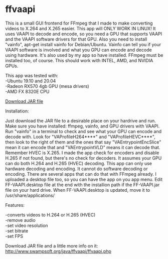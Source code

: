 # ffvaapi
   This is a small GUI frontend for FFmpeg that I made to make converting videos to X.264 and X.265 easier. This app will ONLY WORK IN LINUX! It uses VAAPI to decode and encode, so you need a GPU that supports VAAPI and the VAAPI software drivers for that GPU. Also you need to install "vainfo", apt-get install vainfo for Debian/Ubuntu. Vainfo can tell you if your VAAPI software is involved and what you GPU can encode and decode using hardware. It's also used by my app so have installed. FFmpeg must be installed too, of course. This should work with INTEL, AMD, and NVIDIA GPUs.
   
   This app was tested with:<br>
   -Ubuntu 19.10 and 20.04<br>
   -Radeon RX570 4gb GPU (mesa drivers)<br>
   -AMD FX 8320E CPU<br>
   
<p>
<a href="http://www.swampsoft.org/java/ffvaapi/ffvaapi.php
">Download JAR file</a>
<p>

Installation:

  Just download the JAR file to a desirable place on your hardrive and run. Make sure you have installed: ffmpeg, vainfo, and GPU drivers with VAAPI. Run "vainfo" in a terminal to check and see what your GPU can encode and decode with. Look for "VAProfileH264****" and "VAProfileHEVC****", then look to the right of them and the ones that say "VAEntrypointEncSlice" mean it can encode that and "VAEntrypointVLD" means it can decode that. Remember HVEC is X.265. I made the app check for encoders and disable H.265 if not found, but there's no check for decoders. It assumes your GPU can do both H.264 and H.265 (HVEC) decoding. This app can only use hardware decoding and encoding. It cannot do software decoding or encoding. There are several apps that can do that with FFmpeg already. I uploaded a desktop file too, so you can have the app on you app menu. Edit FF-VAAPI.desktop file at the end with the installion path if the FF-VAAPI.jar file on your hard drive. When FF-VAAPI.desktop is updated, move it to /usr/share/applications/
  
  
Features:

 -converts videos to H.264 or H.265 (HVEC)<br>
 -remove audio<br>
 -set video resolution<br>
 -set bitrate<br>
 -set FPS<br>

Download JAR file and a little more info on it:<br>
http://www.swampsoft.org/java/ffvaapi/ffvaapi.php
